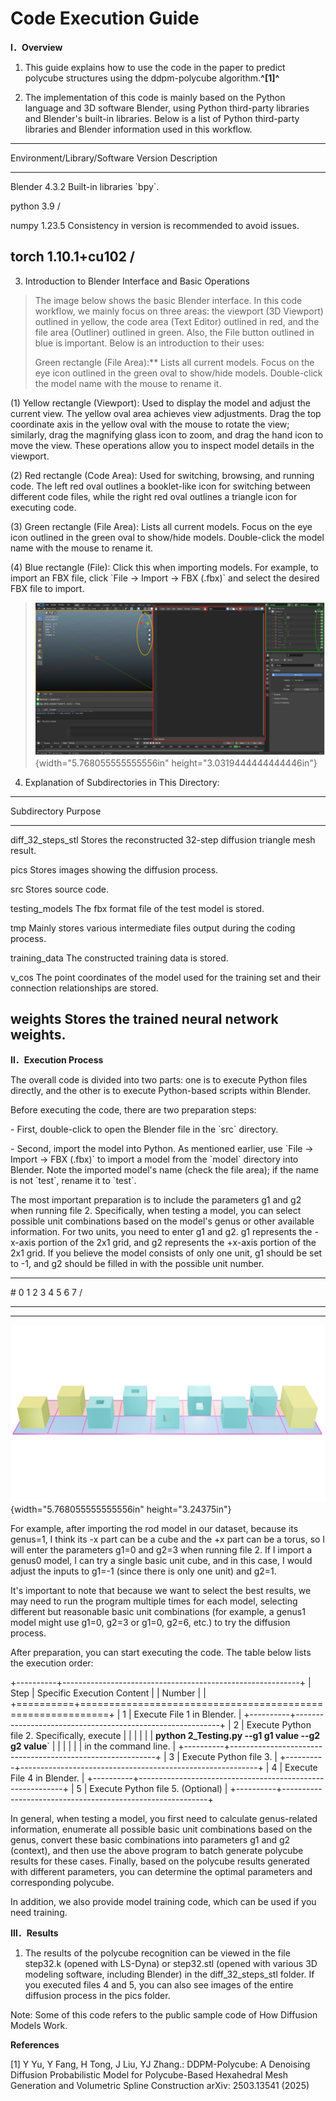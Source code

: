 # Code Execution Guide

**Ⅰ．Overview**

1.  This guide explains how to use the code in the paper to predict
    polycube structures using the ddpm-polycube algorithm.**^\[1\]^**

2.  The implementation of this code is mainly based on the Python
    language and 3D software Blender, using Python third-party libraries
    and Blender\'s built-in libraries. Below is a list of Python
    third-party libraries and Blender information used in this workflow.

  --------------------------------------------------------------------------
  Environment/Library/Software   Version          Description
  ------------------------------ ---------------- --------------------------
  Blender                        4.3.2            Built-in libraries
                                                  \`bpy\`.

  python                         3.9              /

  numpy                          1.23.5           Consistency in version is
                                                  recommended to avoid
                                                  issues.

  torch                          1.10.1+cu102     /
  --------------------------------------------------------------------------

3.  Introduction to Blender Interface and Basic Operations

> The image below shows the basic Blender interface. In this code
> workflow, we mainly focus on three areas: the viewport (3D Viewport)
> outlined in yellow, the code area (Text Editor) outlined in red, and
> the file area (Outliner) outlined in green. Also, the File button
> outlined in blue is important. Below is an introduction to their uses:
>
> Green rectangle (File Area):\*\* Lists all current models. Focus on
> the eye icon outlined in the green oval to show/hide models.
> Double-click the model name with the mouse to rename it.

(1) Yellow rectangle (Viewport): Used to display the model and adjust
    the current view. The yellow oval area achieves view adjustments.
    Drag the top coordinate axis in the yellow oval with the mouse to
    rotate the view; similarly, drag the magnifying glass icon to zoom,
    and drag the hand icon to move the view. These operations allow you
    to inspect model details in the viewport.

(2) Red rectangle (Code Area): Used for switching, browsing, and running
    code. The left red oval outlines a booklet-like icon for switching
    between different code files, while the right red oval outlines a
    triangle icon for executing code.

(3) Green rectangle (File Area): Lists all current models. Focus on the
    eye icon outlined in the green oval to show/hide models.
    Double-click the model name with the mouse to rename it.

(4) Blue rectangle (File): Click this when importing models. For
    example, to import an FBX file, click \`File -\> Import -\> FBX
    (.fbx)\` and select the desired FBX file to import.

> ![](media/image1.png){width="5.768055555555556in"
> height="3.0319444444444446in"}

4.  Explanation of Subdirectories in This Directory:

  -----------------------------------------------------------------------
  Subdirectory            Purpose
  ----------------------- -----------------------------------------------
  diff_32_steps_stl       Stores the reconstructed 32-step diffusion
                          triangle mesh result.

  pics                    Stores images showing the diffusion process.

  src                     Stores source code.

  testing_models          The fbx format file of the test model is
                          stored.

  tmp                     Mainly stores various intermediate files output
                          during the coding process.

  training_data           The constructed training data is stored.

  v_cos                   The point coordinates of the model used for the
                          training set and their connection relationships
                          are stored.

  weights                 Stores the trained neural network weights.
  -----------------------------------------------------------------------

**Ⅱ．Execution Process**

The overall code is divided into two parts: one is to execute Python
files directly, and the other is to execute Python-based scripts within
Blender.

Before executing the code, there are two preparation steps:

\- First, double-click to open the Blender file in the \`src\`
directory.

\- Second, import the model into Python. As mentioned earlier, use
\`File -\> Import -\> FBX (.fbx)\` to import a model from the \`model\`
directory into Blender. Note the imported model\'s name (check the file
area); if the name is not \`test\`, rename it to \`test\`.

The most important preparation is to include the parameters g1 and g2
when running file 2. Specifically, when testing a model, you can select
possible unit combinations based on the model\'s genus or other
available information. For two units, you need to enter g1 and g2. g1
represents the -x-axis portion of the 2x1 grid, and g2 represents the
+x-axis portion of the 2x1 grid. If you believe the model consists of
only one unit, g1 should be set to -1, and g2 should be filled in with
the possible unit number.

  -----------------------------------------------------------------------------
  \#    0       1       2       3       4       5       6       7       /
  ----- ------- ------- ------- ------- ------- ------- ------- ------- -------

  -----------------------------------------------------------------------------

![](media/image2.png){width="5.768055555555556in" height="3.24375in"}

For example, after importing the rod model in our dataset, because its
genus=1, I think its -x part can be a cube and the +x part can be a
torus, so I will enter the parameters g1=0 and g2=3 when running file 2.
If I import a genus0 model, I can try a single basic unit cube, and in
this case, I would adjust the inputs to g1=-1 (since there is only one
unit) and g2=1.

It\'s important to note that because we want to select the best results,
we may need to run the program multiple times for each model, selecting
different but reasonable basic unit combinations (for example, a genus1
model might use g1=0, g2=3 or g1=0, g2=6, etc.) to try the diffusion
process.

After preparation, you can start executing the code. The table below
lists the execution order:

+----------+-----------------------------------------------------------+
| Step     | Specific Execution Content                                |
| Number   |                                                           |
+==========+===========================================================+
| 1        | Execute File 1 in Blender.                                |
+----------+-----------------------------------------------------------+
| 2        | Execute Python file 2. Specifically, execute              |
|          |                                                           |
|          | **python 2_Testing.py --g1 g1 value --g2 g2 value**\`     |
|          |                                                           |
|          | in the command line.                                      |
+----------+-----------------------------------------------------------+
| 3        | Execute Python file 3.                                    |
+----------+-----------------------------------------------------------+
| 4        | Execute File 4 in Blender.                                |
+----------+-----------------------------------------------------------+
| 5        | Execute Python file 5. (Optional)                         |
+----------+-----------------------------------------------------------+

In general, when testing a model, you first need to calculate
genus-related information, enumerate all possible basic unit
combinations based on the genus, convert these basic combinations into
parameters g1 and g2 (context), and then use the above program to batch
generate polycube results for these cases. Finally, based on the
polycube results generated with different parameters, you can determine
the optimal parameters and corresponding polycube.

In addition, we also provide model training code, which can be used if
you need training.

**Ⅲ．Results**

1.  The results of the polycube recognition can be viewed in the file
    step32.k (opened with LS-Dyna) or step32.stl (opened with various 3D
    modeling software, including Blender) in the diff_32_steps_stl
    folder. If you executed files 4 and 5, you can also see images of
    the entire diffusion process in the pics folder.

Note: Some of this code refers to the public sample code of How
Diffusion Models Work.

**References**

\[1\] Y Yu, Y Fang, H Tong, J Liu, YJ Zhang.: DDPM-Polycube: A Denoising
Diffusion Probabilistic Model for Polycube-Based Hexahedral Mesh
Generation and Volumetric Spline Construction arXiv: 2503.13541 (2025)
